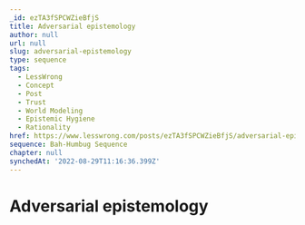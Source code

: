 ```yaml
---
_id: ezTA3fSPCWZieBfjS
title: Adversarial epistemology
author: null
url: null
slug: adversarial-epistemology
type: sequence
tags:
  - LessWrong
  - Concept
  - Post
  - Trust
  - World Modeling
  - Epistemic Hygiene
  - Rationality
href: https://www.lesswrong.com/posts/ezTA3fSPCWZieBfjS/adversarial-epistemology
sequence: Bah-Humbug Sequence
chapter: null
synchedAt: '2022-08-29T11:16:36.399Z'
---
```

# Adversarial epistemology

